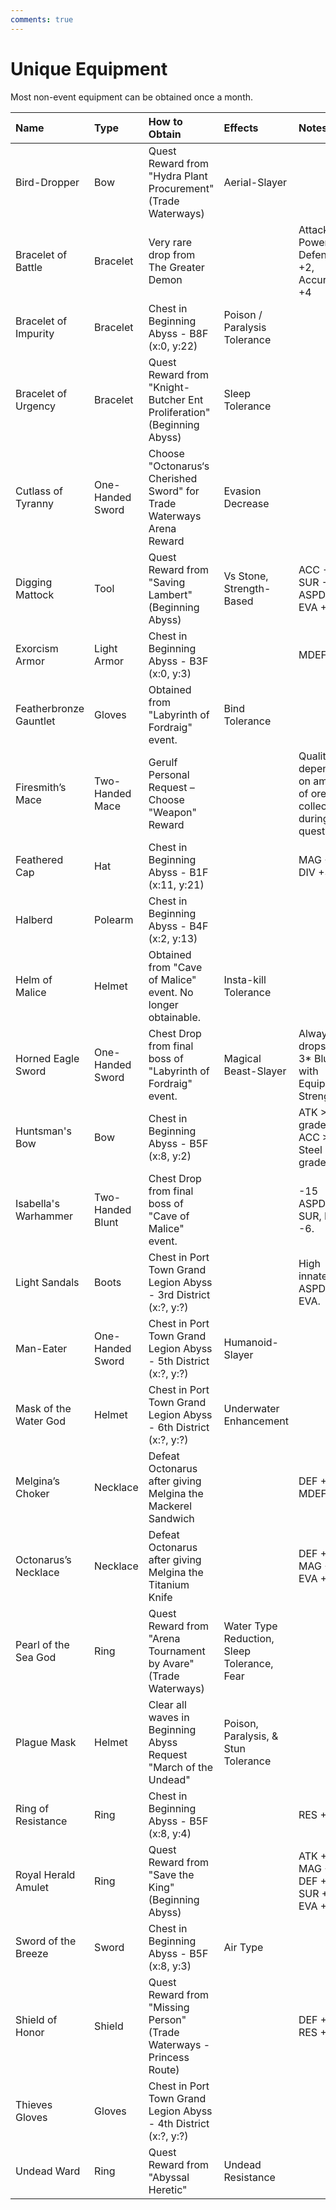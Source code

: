 ```yaml
---
comments: true
---
```


#  Unique Equipment

Most non-event equipment can be obtained once a month.

| Name                   | Type             | How to Obtain                                                          | Effects                                     | Notes                                                   |
|:---------------------- |:---------------- |:---------------------------------------------------------------------- |:------------------------------------------- |:------------------------------------------------------- |
| Bird-Dropper           | Bow              | Quest Reward from "Hydra Plant Procurement" (Trade Waterways)          | Aerial-Slayer                               |                                                         |
| Bracelet of Battle     | Bracelet         | Very rare drop from The Greater Demon                                  |                                             | Attack Power +4, Defense +2, Accuracy +4                |
| Bracelet of Impurity   | Bracelet         | Chest in Beginning Abyss - B8F (x:0, y:22)                             | Poison / Paralysis Tolerance                |                                                         |
| Bracelet of Urgency    | Bracelet         | Quest Reward from "Knight-Butcher Ent Proliferation" (Beginning Abyss) | Sleep Tolerance                             |                                                         |
| Cutlass of Tyranny     | One-Handed Sword | Choose "Octonarus‘s Cherished Sword" for Trade Waterways Arena Reward  | Evasion Decrease                            |                                                         |
| Digging Mattock        | Tool             | Quest Reward from "Saving Lambert" (Beginning Abyss)                   | Vs Stone, Strength-Based                    | ACC -50, SUR -50, ASPD +4, EVA +2                       |
| Exorcism Armor         | Light Armor      | Chest in Beginning Abyss - B3F (x:0, y:3)                              |                                             | MDEF +5                                                 |
| Featherbronze Gauntlet | Gloves           | Obtained from "Labyrinth of Fordraig" event.                           | Bind Tolerance                              |                                                         |
| Firesmith’s Mace       | Two-Handed Mace  | Gerulf Personal Request – Choose "Weapon" Reward                       |                                             | Quality depends on amount of ore collected during quest |
| Feathered Cap          | Hat              | Chest in Beginning Abyss - B1F (x:11, y:21)                            |                                             | MAG +3 DIV +3                                           |
| Halberd                | Polearm          | Chest in Beginning Abyss - B4F (x:2, y:13)                             |                                             |                                                         |
| Helm of Malice         | Helmet           | Obtained from "Cave of Malice" event. No longer obtainable.            | Insta-kill Tolerance                        |                                                         |
| Horned Eagle Sword     | One-Handed Sword | Chest Drop from final boss of "Labyrinth of Fordraig" event.           | Magical Beast-Slayer                        | Always drops as a 3* Blue with Equipment Strength 2     |
| Huntsman's Bow         | Bow              | Chest in Beginning Abyss - B5F (x:8, y:2)                              |                                             | ATK > Iron grade, ACC > Steel grade                     |
| Isabella's Warhammer   | Two-Handed Blunt | Chest Drop from final boss of "Cave of Malice" event.                  |                                             | -15 ASPD, -4 SUR, EVA -6.                               |
| Light Sandals          | Boots            | Chest in Port Town Grand Legion Abyss - 3rd District (x:?, y:?)        |                                             | High innate ASPD and EVA.                               |
| Man-Eater              | One-Handed Sword | Chest in Port Town Grand Legion Abyss - 5th District (x:?, y:?)        | Humanoid-Slayer                             |                                                         |
| Mask of the Water God  | Helmet           | Chest in Port Town Grand Legion Abyss - 6th District  (x:?, y:?)       | Underwater Enhancement                      |                                                         |
| Melgina’s Choker       | Necklace         | Defeat Octonarus after giving Melgina the Mackerel Sandwich            |                                             | DEF +1, MDEF +16                                        |
| Octonarus’s Necklace   | Necklace         | Defeat Octonarus after giving Melgina the Titanium Knife               |                                             | DEF +10, MAG +4, EVA +4                                 |
| Pearl of the Sea God   | Ring             | Quest Reward from "Arena Tournament by Avare" (Trade Waterways)        | Water Type Reduction, Sleep Tolerance, Fear |                                                         |
| Plague Mask            | Helmet           | Clear all waves in Beginning Abyss Request "March of the Undead"       | Poison, Paralysis, & Stun Tolerance         |                                                         |
| Ring of Resistance     | Ring             | Chest in Beginning Abyss - B5F (x:8, y:4)                              |                                             | RES +12                                                 |
| Royal Herald Amulet    | Ring             | Quest Reward from "Save the King" (Beginning Abyss)                    |                                             | ATK +1, MAG +1, DEF +7, SUR +1, EVA +1                  |
| Sword of the Breeze    | Sword            | Chest in Beginning Abyss - B5F (x:8, y:3)                              | Air Type                                    |                                                         |
| Shield of Honor        | Shield           | Quest Reward from "Missing Person" (Trade Waterways - Princess Route)  |                                             | DEF +12, RES +4                                         |
| Thieves Gloves         | Gloves           | Chest in Port Town Grand Legion Abyss - 4th District (x:?, y:?)        |                                             |                                                         |
| Undead Ward            | Ring             | Quest Reward from "Abyssal Heretic"                                    | Undead Resistance                           |                                                         |
